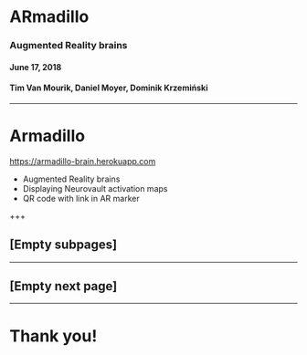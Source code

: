 # ARmadillo
### Augmented Reality brains
#### June 17, 2018
#### Tim Van Mourik, Daniel Moyer, Dominik Krzemiński
---

# Armadillo
https://armadillo-brain.herokuapp.com
* Augmented Reality brains
* Displaying Neurovault activation maps
* QR code with link in AR marker

+++

## [Empty subpages]


---

## [Empty next page]

---

# Thank you!
